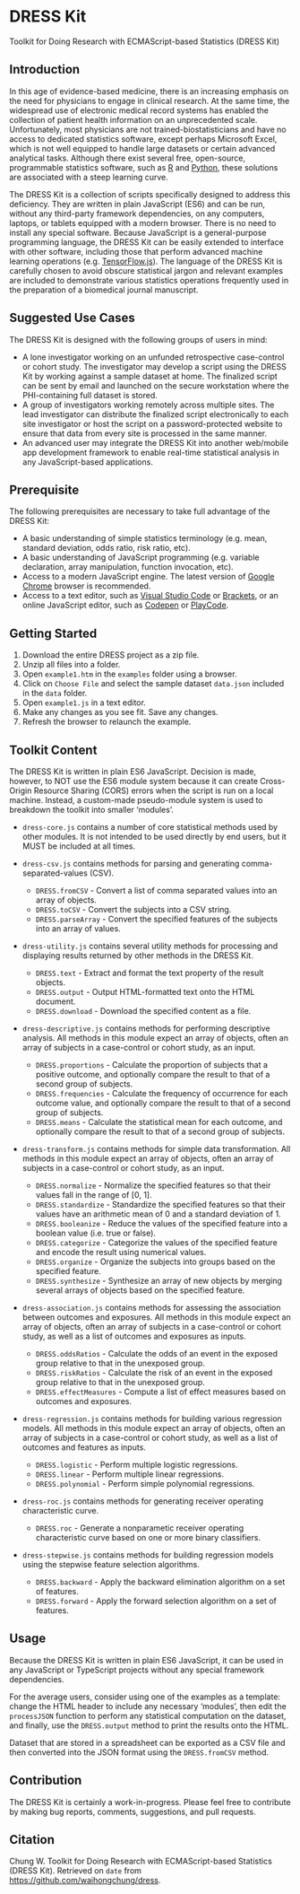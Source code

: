 # DRESS Kit
Toolkit for Doing Research with ECMAScript-based Statistics (DRESS Kit)

## Introduction
In this age of evidence-based medicine, there is an increasing emphasis on the need for physicians to engage in clinical research. At the same time, the widespread use of electronic medical record systems has enabled the collection of patient health information on an unprecedented scale. Unfortunately, most physicians are not trained-biostatisticians and have no access to dedicated statistics software, except perhaps Microsoft Excel, which is not well equipped to handle large datasets or certain advanced analytical tasks. Although there exist several free, open-source, programmable statistics software, such as [R](https://www.r-project.org) and [Python]( https://www.python.org), these solutions are associated with a steep learning curve.

The DRESS Kit is a collection of scripts specifically designed to address this deficiency. They are written in plain JavaScript (ES6) and can be run, without any third-party framework dependencies, on any computers, laptops, or tablets equipped with a modern browser. There is no need to install any special software. Because JavaScript is a general-purpose programming language, the DRESS Kit can be easily extended to interface with other software, including those that perform advanced machine learning operations (e.g. [TensorFlow.js]( https://www.tensorflow.org)). The language of the DRESS Kit is carefully chosen to avoid obscure statistical jargon and relevant examples are included to demonstrate various statistics operations frequently used in the preparation of a biomedical journal manuscript.

## Suggested Use Cases
The DRESS Kit is designed with the following groups of users in mind:
- A lone investigator working on an unfunded retrospective case-control or cohort study. The investigator may develop a script using the DRESS Kit by working against a sample dataset at home. The finalized script can be sent by email and launched on the secure workstation where the PHI-containing full dataset is stored.
- A group of investigators working remotely across multiple sites. The lead investigator can distribute the finalized script electronically to each site investigator or host the script on a password-protected website to ensure that data from every site is processed in the same manner.
- An advanced user may integrate the DRESS Kit into another web/mobile app development framework to enable real-time statistical analysis in any JavaScript-based applications.

## Prerequisite
The following prerequisites are necessary to take full advantage of the DRESS Kit:
- A basic understanding of simple statistics terminology (e.g. mean, standard deviation, odds ratio, risk ratio, etc).
- A basic understanding of JavaScript programming (e.g. variable declaration, array manipulation, function invocation, etc).
- Access to a modern JavaScript engine. The latest version of [Google Chrome]( https://www.google.com/chrome/index.html) browser is recommended.
- Access to a text editor, such as [Visual Studio Code]( https://code.visualstudio.com) or [Brackets]( http://brackets.io), or an online JavaScript editor, such as [Codepen]( https://codepen.io/pen/) or [PlayCode](https://playcode.io/new/).

## Getting Started
1.	Download the entire DRESS project as a zip file. 
2.	Unzip all files into a folder.
3.	Open `example1.htm` in the `examples` folder using a browser.
4.	Click on `Choose File` and select the sample dataset `data.json` included in the `data` folder.
5.	Open `example1.js` in a text editor.
6.	Make any changes as you see fit. Save any changes.
7.	Refresh the browser to relaunch the example.

## Toolkit Content
The DRESS Kit is written in plain ES6 JavaScript. Decision is made, however, to NOT use the ES6 module system because it can create Cross-Origin Resource Sharing (CORS) errors when the script is run on a local machine. Instead, a custom-made pseudo-module system is used to breakdown the toolkit into smaller ‘modules’.
- `dress-core.js` contains a number of core statistical methods used by other modules. It is not intended to be used directly by end users, but it MUST be included at all times.

- `dress-csv.js` contains methods for parsing and generating comma-separated-values (CSV).
	- `DRESS.fromCSV` - Convert a list of comma separated values into an array of objects.
	- `DRESS.toCSV` - Convert the subjects into a CSV string.
	- `DRESS.parseArray` - Convert the specified features of the subjects into an array of values.

- `dress-utility.js` contains several utility methods for processing and displaying results returned by other methods in the DRESS Kit.
	- `DRESS.text` - Extract and format the text property of the result objects.
	- `DRESS.output` - Output HTML-formatted text onto the HTML document.
	- `DRESS.download` - Download the specified content as a file.

- `dress-descriptive.js` contains methods for performing descriptive analysis. All methods in this module expect an array of objects, often an array of subjects in a case-control or cohort study, as an input. 
	- `DRESS.proportions` - Calculate the proportion of subjects that a positive outcome, and optionally compare the result to that of a second group of subjects.
	- `DRESS.frequencies` - Calculate the frequency of occurrence for each outcome value, and optionally compare the result to that of a second group of subjects.
	- `DRESS.means` - Calculate the statistical mean for each outcome, and optionally compare the result to that of a second group of subjects.

- `dress-transform.js` contains methods for simple data transformation. All methods in this module expect an array of objects, often an array of subjects in a case-control or cohort study, as an input. 
	- `DRESS.normalize` - Normalize the specified features so that their values fall in the range of [0, 1].
	- `DRESS.standardize` - Standardize the specified features so that their values have an arithmetic mean of 0 and a standard deviation of 1.
	- `DRESS.booleanize` - Reduce the values of the specified feature into a boolean value (i.e. true or false).
	- `DRESS.categorize` - Categorize the values of the specified feature and encode the result using numerical values.
	- `DRESS.organize` - Organize the subjects into groups based on the specified feature.
	- `DRESS.synthesize` - Synthesize an array of new objects by merging several arrays of objects based on the specified feature.

- `dress-association.js` contains methods for assessing the association between outcomes and exposures. All methods in this module expect an array of objects, often an array of subjects in a case-control or cohort study, as well as a list of outcomes and exposures as inputs.
	- `DRESS.oddsRatios` - Calculate the odds of an event in the exposed group relative to that in the unexposed group.
	- `DRESS.riskRatios` - Calculate the risk of an event in the exposed group relative to that in the unexposed group.
	- `DRESS.effectMeasures` - Compute a list of effect measures based on outcomes and exposures.

- `dress-regression.js` contains methods for building various regression models. All methods in this module expect an array of objects, often an array of subjects in a case-control or cohort study, as well as a list of outcomes and features as inputs.
	- `DRESS.logistic` - Perform multiple logistic regressions.
	- `DRESS.linear` - Perform multiple linear regressions.
	- `DRESS.polynomial` - Perform simple polynomial regressions.

- `dress-roc.js` contains methods for generating receiver operating characteristic curve.
	- `DRESS.roc` - Generate a nonparametic receiver operating characteristic curve based on one or more binary classifiers.

- `dress-stepwise.js` contains methods for building regression models using the stepwise feature selection algorithms.
	- `DRESS.backward` - Apply the backward elimination algorithm on a set of features.
	- `DRESS.forward` - Apply the forward selection algorithm on a set of features.	

## Usage
Because the DRESS Kit is written in plain ES6 JavaScript, it can be used in any JavaScript or TypeScript projects without any special framework dependencies. 

For the average users, consider using one of the examples as a template: change the HTML header to include any necessary ‘modules’, then edit the `processJSON` function to perform any statistical computation on the dataset, and finally, use the `DRESS.output` method to print the results onto the HTML. 

Dataset that are stored in a spreadsheet can be exported as a CSV file and then converted into the JSON format using the `DRESS.fromCSV` method.

## Contribution
The DRESS Kit is certainly a work-in-progress. Please feel free to contribute by making bug reports, comments, suggestions, and pull requests.

## Citation
Chung W. Toolkit for Doing Research with ECMAScript-based Statistics (DRESS Kit). Retrieved on `date` from https://github.com/waihongchung/dress.
